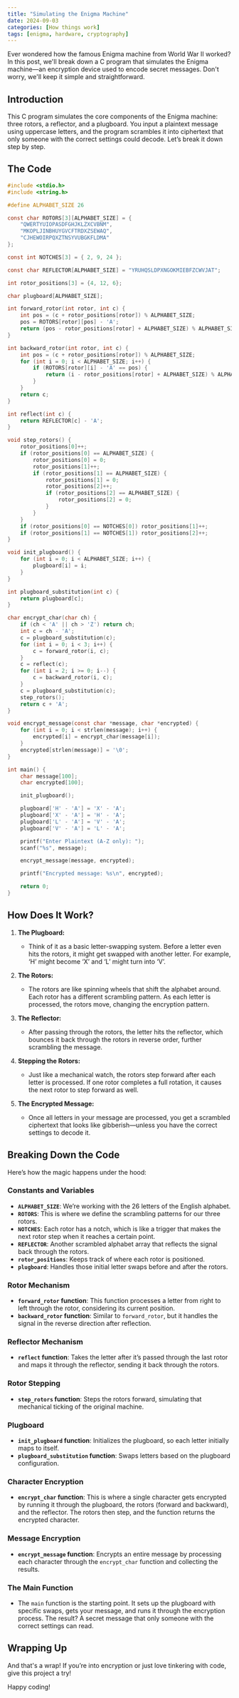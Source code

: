 ```yaml
---
title: "Simulating the Enigma Machine"
date: 2024-09-03
categories: [How things work]
tags: [enigma, hardware, cryptography]
---
```


Ever wondered how the famous Enigma machine from World War II worked? In this post, we'll break down a C program that simulates the Enigma machine—an encryption device used to encode secret messages. Don't worry, we'll keep it simple and straightforward.

## Introduction

This C program simulates the core components of the Enigma machine: three rotors, a reflector, and a plugboard. You input a plaintext message using uppercase letters, and the program scrambles it into ciphertext that only someone with the correct settings could decode. Let’s break it down step by step.

## The Code

```c
#include <stdio.h>
#include <string.h>

#define ALPHABET_SIZE 26

const char ROTORS[3][ALPHABET_SIZE] = {
    "QWERTYUIOPASDFGHJKLZXCVBNM",
    "MKOPLJINBHUYGVCFTRDXZSEWAQ",
    "CJHEWOIRPQXZTNSYVUBGKFLDMA"
};

const int NOTCHES[3] = { 2, 9, 24 };

const char REFLECTOR[ALPHABET_SIZE] = "YRUHQSLDPXNGOKMIEBFZCWVJAT";

int rotor_positions[3] = {4, 12, 6};

char plugboard[ALPHABET_SIZE];

int forward_rotor(int rotor, int c) {
    int pos = (c + rotor_positions[rotor]) % ALPHABET_SIZE;
    pos = ROTORS[rotor][pos] - 'A';
    return (pos - rotor_positions[rotor] + ALPHABET_SIZE) % ALPHABET_SIZE;
}

int backward_rotor(int rotor, int c) {
    int pos = (c + rotor_positions[rotor]) % ALPHABET_SIZE;
    for (int i = 0; i < ALPHABET_SIZE; i++) {
        if (ROTORS[rotor][i] - 'A' == pos) {
            return (i - rotor_positions[rotor] + ALPHABET_SIZE) % ALPHABET_SIZE;
        }
    }
    return c;
}

int reflect(int c) {
    return REFLECTOR[c] - 'A';
}

void step_rotors() {
    rotor_positions[0]++;
    if (rotor_positions[0] == ALPHABET_SIZE) {
        rotor_positions[0] = 0;
        rotor_positions[1]++;
        if (rotor_positions[1] == ALPHABET_SIZE) {
            rotor_positions[1] = 0;
            rotor_positions[2]++;
            if (rotor_positions[2] == ALPHABET_SIZE) {
                rotor_positions[2] = 0;
            }
        }
    }
    if (rotor_positions[0] == NOTCHES[0]) rotor_positions[1]++;
    if (rotor_positions[1] == NOTCHES[1]) rotor_positions[2]++;
}

void init_plugboard() {
    for (int i = 0; i < ALPHABET_SIZE; i++) {
        plugboard[i] = i;
    }
}

int plugboard_substitution(int c) {
    return plugboard[c];
}

char encrypt_char(char ch) {
    if (ch < 'A' || ch > 'Z') return ch;
    int c = ch - 'A';
    c = plugboard_substitution(c);
    for (int i = 0; i < 3; i++) {
        c = forward_rotor(i, c);
    }
    c = reflect(c);
    for (int i = 2; i >= 0; i--) {
        c = backward_rotor(i, c);
    }
    c = plugboard_substitution(c);
    step_rotors();
    return c + 'A';
}

void encrypt_message(const char *message, char *encrypted) {
    for (int i = 0; i < strlen(message); i++) {
        encrypted[i] = encrypt_char(message[i]);
    }
    encrypted[strlen(message)] = '\0';
}

int main() {
    char message[100];
    char encrypted[100];

    init_plugboard();

    plugboard['H' - 'A'] = 'X' - 'A';
    plugboard['X' - 'A'] = 'H' - 'A';
    plugboard['L' - 'A'] = 'V' - 'A';
    plugboard['V' - 'A'] = 'L' - 'A';

    printf("Enter Plaintext (A-Z only): ");
    scanf("%s", message);

    encrypt_message(message, encrypted);

    printf("Encrypted message: %s\n", encrypted);

    return 0;
}
```

## How Does It Work?

1. **The Plugboard:** 
    - Think of it as a basic letter-swapping system. Before a letter even hits the rotors, it might get swapped with another letter. For example, ‘H’ might become ‘X’ and ‘L’ might turn into ‘V’.
  
2. **The Rotors:**
    - The rotors are like spinning wheels that shift the alphabet around. Each rotor has a different scrambling pattern. As each letter is processed, the rotors move, changing the encryption pattern.

3. **The Reflector:**
    - After passing through the rotors, the letter hits the reflector, which bounces it back through the rotors in reverse order, further scrambling the message.

4. **Stepping the Rotors:**
    - Just like a mechanical watch, the rotors step forward after each letter is processed. If one rotor completes a full rotation, it causes the next rotor to step forward as well.

5. **The Encrypted Message:**
    - Once all letters in your message are processed, you get a scrambled ciphertext that looks like gibberish—unless you have the correct settings to decode it.

## Breaking Down the Code

Here’s how the magic happens under the hood:

### Constants and Variables
- **`ALPHABET_SIZE`**: We’re working with the 26 letters of the English alphabet.
- **`ROTORS`**: This is where we define the scrambling patterns for our three rotors.
- **`NOTCHES`**: Each rotor has a notch, which is like a trigger that makes the next rotor step when it reaches a certain point.
- **`REFLECTOR`**: Another scrambled alphabet array that reflects the signal back through the rotors.
- **`rotor_positions`**: Keeps track of where each rotor is positioned.
- **`plugboard`**: Handles those initial letter swaps before and after the rotors.

### Rotor Mechanism
- **`forward_rotor` function**: This function processes a letter from right to left through the rotor, considering its current position.
- **`backward_rotor` function**: Similar to `forward_rotor`, but it handles the signal in the reverse direction after reflection.

### Reflector Mechanism
- **`reflect` function**: Takes the letter after it’s passed through the last rotor and maps it through the reflector, sending it back through the rotors.

### Rotor Stepping
- **`step_rotors` function**: Steps the rotors forward, simulating that mechanical ticking of the original machine.

### Plugboard
- **`init_plugboard` function**: Initializes the plugboard, so each letter initially maps to itself.
- **`plugboard_substitution` function**: Swaps letters based on the plugboard configuration.

### Character Encryption
- **`encrypt_char` function**: This is where a single character gets encrypted by running it through the plugboard, the rotors (forward and backward), and the reflector. The rotors then step, and the function returns the encrypted character.

### Message Encryption
- **`encrypt_message` function**: Encrypts an entire message by processing each character through the `encrypt_char` function and collecting the results.

### The Main Function
- The `main` function is the starting point. It sets up the plugboard with specific swaps, gets your message, and runs it through the encryption process. The result? A secret message that only someone with the correct settings can read.

## Wrapping Up

And that's a wrap! If you’re into encryption or just love tinkering with code, give this project a try!

Happy coding!
